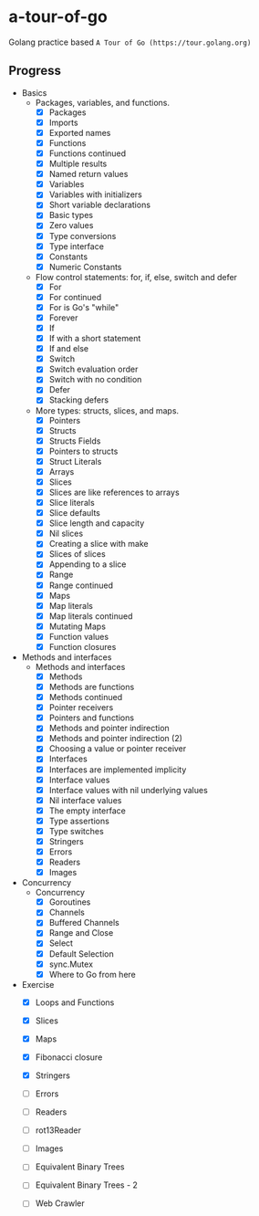 # a-tour-of-go
Golang practice based `A Tour of Go (https://tour.golang.org)`

## Progress

- Basics
    - Packages, variables, and functions.
        - [x] Packages
        - [x] Imports
        - [x] Exported names
        - [x] Functions
        - [x] Functions continued
        - [x] Multiple results
        - [x] Named return values
        - [x] Variables
        - [x] Variables with initializers
        - [x] Short variable declarations
        - [x] Basic types
        - [x] Zero values
        - [x] Type conversions
        - [x] Type interface
        - [x] Constants
        - [x] Numeric Constants
    - Flow control statements: for, if, else, switch and defer
        - [x] For
        - [x] For continued
        - [x] For is Go's "while"
        - [x] Forever
        - [x] If
        - [x] If with a short statement
        - [x] If and else
        - [x] Switch
        - [x] Switch evaluation order
        - [x] Switch with no condition
        - [x] Defer
        - [x] Stacking defers
    - More types: structs, slices, and maps.
        - [x] Pointers
        - [x] Structs
        - [x] Structs Fields
        - [x] Pointers to structs
        - [x] Struct Literals
        - [x] Arrays
        - [x] Slices
        - [x] Slices are like references to arrays
        - [x] Slice literals
        - [x] Slice defaults
        - [x] Slice length and capacity
        - [x] Nil slices
        - [x] Creating a slice with make
        - [x] Slices of slices
        - [x] Appending to a slice
        - [x] Range
        - [x] Range continued
        - [x] Maps
        - [x] Map literals
        - [x] Map literals continued
        - [x] Mutating Maps
        - [x] Function values
        - [x] Function closures
- Methods and interfaces
    - Methods and interfaces
        - [x] Methods
        - [x] Methods are functions
        - [x] Methods continued
        - [x] Pointer receivers
        - [x] Pointers and functions
        - [x] Methods and pointer indirection
        - [x] Methods and pointer indirection (2)
        - [x] Choosing a value or pointer receiver
        - [x] Interfaces
        - [x] Interfaces are implemented implicity
        - [x] Interface values
        - [x] Interface values with nil underlying values
        - [x] Nil interface values
        - [x] The empty interface
        - [x] Type assertions
        - [x] Type switches
        - [x] Stringers
        - [x] Errors
        - [x] Readers
        - [x] Images
- Concurrency
    - Concurrency
        - [x] Goroutines
        - [x] Channels
        - [x] Buffered Channels
        - [x] Range and Close
        - [x] Select
        - [x] Default Selection
        - [x] sync.Mutex
        - [x] Where to Go from here
- Exercise
    - [x] Loops and Functions
    - [x] Slices
    - [x] Maps
    - [x] Fibonacci closure
    - [x] Stringers
    - [ ] Errors
    - [ ] Readers
    - [ ] rot13Reader
    - [ ] Images
    - [ ] Equivalent Binary Trees
    - [ ] Equivalent Binary Trees - 2
    - [ ] Web Crawler

